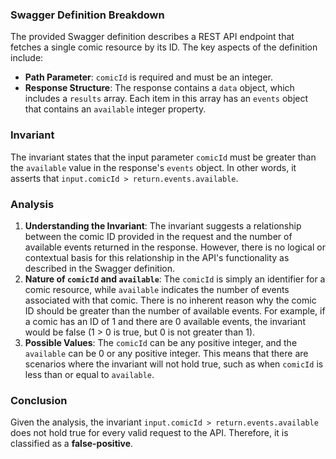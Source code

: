 ### Swagger Definition Breakdown
The provided Swagger definition describes a REST API endpoint that fetches a single comic resource by its ID. The key aspects of the definition include:
- **Path Parameter**: `comicId` is required and must be an integer.
- **Response Structure**: The response contains a `data` object, which includes a `results` array. Each item in this array has an `events` object that contains an `available` integer property.

### Invariant
The invariant states that the input parameter `comicId` must be greater than the `available` value in the response's `events` object. In other words, it asserts that `input.comicId > return.events.available`.

### Analysis
1. **Understanding the Invariant**: The invariant suggests a relationship between the comic ID provided in the request and the number of available events returned in the response. However, there is no logical or contextual basis for this relationship in the API's functionality as described in the Swagger definition.
2. **Nature of `comicId` and `available`**: The `comicId` is simply an identifier for a comic resource, while `available` indicates the number of events associated with that comic. There is no inherent reason why the comic ID should be greater than the number of available events. For example, if a comic has an ID of 1 and there are 0 available events, the invariant would be false (1 > 0 is true, but 0 is not greater than 1).
3. **Possible Values**: The `comicId` can be any positive integer, and the `available` can be 0 or any positive integer. This means that there are scenarios where the invariant will not hold true, such as when `comicId` is less than or equal to `available`.

### Conclusion
Given the analysis, the invariant `input.comicId > return.events.available` does not hold true for every valid request to the API. Therefore, it is classified as a **false-positive**.
